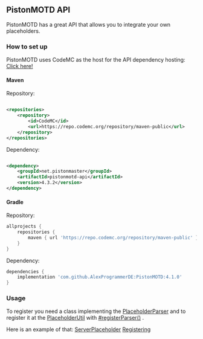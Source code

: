 PistonMOTD API
---------------
PistonMOTD has a great API that allows you to integrate your own placeholders.

<!-- MACRO{toc|fromDepth=1|toDepth=3} -->

### How to set up

PistonMOTD uses CodeMC as the host for the API dependency
hosting: [Click here!](https://ci.codemc.io/job/AlexProgrammerDE/job/PistonMOTD/)

#### Maven

Repository:

```xml

<repositories>
    <repository>
        <id>CodeMC</id>
        <url>https://repo.codemc.org/repository/maven-public</url>
    </repository>
</repositories>
```

Dependency:

```xml

<dependency>
    <groupId>net.pistonmaster</groupId>
    <artifactId>pistonmotd-api</artifactId>
    <version>4.3.2</version>
</dependency>
```

#### Gradle

Repository:

```groovy
allprojects {
    repositories {
        maven { url 'https://repo.codemc.org/repository/maven-public' }
    }
}
```

Dependency:

```groovy
dependencies {
    implementation 'com.github.AlexProgrammerDE:PistonMOTD:4.1.0'
}
```

### Usage

To register you need a class implementing
the [PlaceholderParser](https://github.com/AlexProgrammerDE/PistonMOTD/blob/master/pistonmotd-api/src/main/java/me/alexprogrammerde/pistonmotd/api/PlaceholderParser.java)
and to register it at
the [PlaceholderUtil](https://github.com/AlexProgrammerDE/PistonMOTD/blob/master/pistonmotd-api/src/main/java/me/alexprogrammerde/pistonmotd/api/PlaceholderUtil.java)
with [#registerParser()](https://github.com/AlexProgrammerDE/PistonMOTD/blob/master/pistonmotd-api/src/main/java/me/alexprogrammerde/pistonmotd/api/PlaceholderUtil.java#L44)
.

Here is an example of that:
[ServerPlaceholder](https://github.com/AlexProgrammerDE/PistonMOTD/blob/master/pistonmotd-bungee/src/main/java/me/alexprogrammerde/pistonmotd/bungee/ServerPlaceholder.java)
[Registering](https://github.com/AlexProgrammerDE/PistonMOTD/blob/master/pistonmotd-bungee/src/main/java/me/alexprogrammerde/pistonmotd/bungee/PistonMOTDBungee.java#L57)